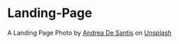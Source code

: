 # Landing-Page
 A Landing Page
Photo by <a href="https://unsplash.com/@santesson89?utm_source=unsplash&utm_medium=referral&utm_content=creditCopyText">Andrea De Santis</a> on <a href="https://unsplash.com/photos/3QZYG8H0p4U?utm_source=unsplash&utm_medium=referral&utm_content=creditCopyText">Unsplash</a>
  